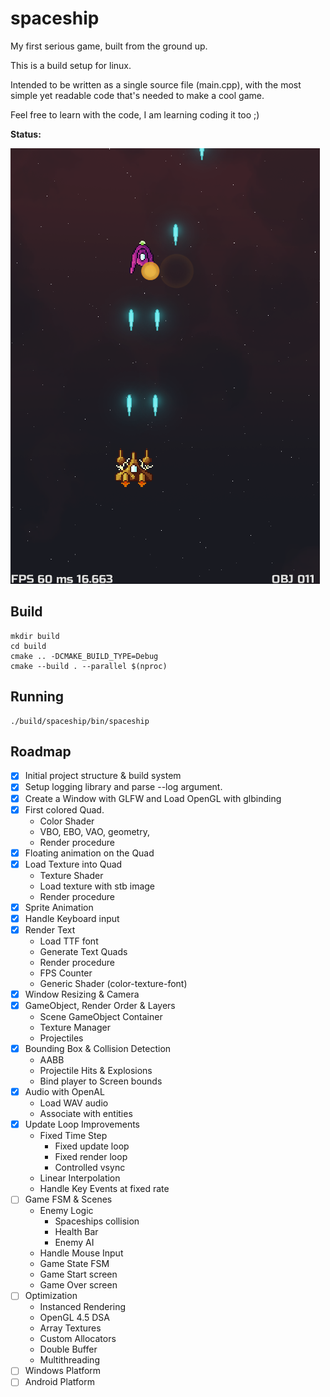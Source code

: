 spaceship
===

My first serious game, built from the ground up.

This is a build setup for linux.

Intended to be written as a single source file (main.cpp),
with the most simple yet readable code that's needed to make a cool game.

Feel free to learn with the code, I am learning coding it too ;)

**Status:**

<img src="./screenshot.png"/>

## Build

```
mkdir build
cd build
cmake .. -DCMAKE_BUILD_TYPE=Debug
cmake --build . --parallel $(nproc)
```

## Running

```
./build/spaceship/bin/spaceship
```

## Roadmap

- [X] Initial project structure & build system
- [X] Setup logging library and parse --log argument.
- [X] Create a Window with GLFW and Load OpenGL with glbinding
- [X] First colored Quad.
   * Color Shader
   * VBO, EBO, VAO, geometry,
   * Render procedure
- [X] Floating animation on the Quad
- [X] Load Texture into Quad
   * Texture Shader
   * Load texture with stb image
   * Render procedure
- [X] Sprite Animation
- [X] Handle Keyboard input
- [X] Render Text
   * Load TTF font
   * Generate Text Quads
   * Render procedure
   * FPS Counter
   * Generic Shader (color-texture-font)
- [X] Window Resizing & Camera
- [X] GameObject, Render Order & Layers
   * Scene GameObject Container
   * Texture Manager
   * Projectiles
- [X] Bounding Box & Collision Detection
   * AABB
   * Projectile Hits & Explosions
   * Bind player to Screen bounds
- [X] Audio with OpenAL
   * Load WAV audio
   * Associate with entities
- [X] Update Loop Improvements
   * Fixed Time Step
     + Fixed update loop
     + Fixed render loop
     + Controlled vsync
   * Linear Interpolation
   * Handle Key Events at fixed rate
- [ ] Game FSM & Scenes
   * Enemy Logic
     - Spaceships collision
     - Health Bar
     - Enemy AI
   * Handle Mouse Input
   * Game State FSM
   * Game Start screen
   * Game Over screen
- [ ] Optimization
   * Instanced Rendering
   * OpenGL 4.5 DSA
   * Array Textures
   * Custom Allocators
   * Double Buffer
   * Multithreading
- [ ] Windows Platform
- [ ] Android Platform
